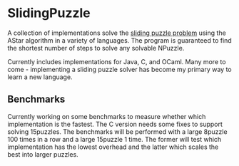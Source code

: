 # SlidingPuzzle

A collection of implementations solve the [sliding puzzle problem](https://en.wikipedia.org/wiki/15_puzzle) using the AStar algorithm in a variety of languages. The program is guaranteed to find the shortest number of steps to solve any solvable NPuzzle. 

Currently includes implementations for Java, C, and OCaml. Many more to come - implementing a sliding puzzle solver has become my primary way to learn a new language.

## Benchmarks

Currently working on some benchmarks to measure whether which implementation is the fastest. The C version needs some fixes to support solving 15puzzles. The benchmarks will be performed with a large 8puzzle 100 times in a row and a large 15puzzle 1 time. The former will test which implementation has the lowest overhead and the latter which scales the best into larger puzzles.